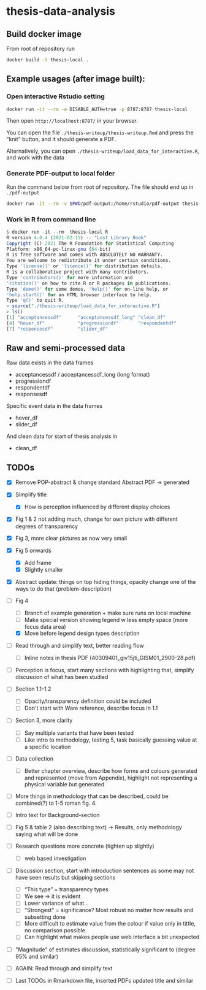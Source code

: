 # thesis-data-analysis

## Build docker image

From root of repository run

```bash
docker build -t thesis-local .
```

## Example usages (after image built):

### Open interactive Rstudio setting

```bash
docker run -it --rm -e DISABLE_AUTH=true -p 8787:8787 thesis-local
```

Then open `http://localhost:8787/` in your browser.

You can open the file `./thesis-writeup/thesis-writeup.Rmd` and press the "knit" button, and it should generate a PDF.

Alternatively, you can open `./thesis-writeup/load_data_for_interactive.R`, and work with the data

### Generate PDF-output to local folder

Run the command below from root of repository. The file should end up in `./pdf-output`

```bash
docker run -it --rm -v $PWD/pdf-output:/home/rstudio/pdf-output thesis-local Rscript -e "rmarkdown::render('./thesis-writeup/thesis-writeup.Rmd', output_file = 'tillman_thesis.pdf', output_dir = './pdf-output')"
```

### Work in R from command line

```r
$ docker run -it --rm  thesis-local R
R version 4.0.4 (2021-02-15) -- "Lost Library Book"
Copyright (C) 2021 The R Foundation for Statistical Computing
Platform: x86_64-pc-linux-gnu (64-bit)
R is free software and comes with ABSOLUTELY NO WARRANTY.
You are welcome to redistribute it under certain conditions.
Type 'license()' or 'licence()' for distribution details.
R is a collaborative project with many contributors.
Type 'contributors()' for more information and
'citation()' on how to cite R or R packages in publications.
Type 'demo()' for some demos, 'help()' for on-line help, or
'help.start()' for an HTML browser interface to help.
Type 'q()' to quit R.
> source("./thesis-writeup/load_data_for_interactive.R")
> ls()
[1] "acceptancessdf"      "acceptancessdf_long" "clean_df"
[4] "hover_df"            "progressiondf"       "respondentdf"
[7] "responsesdf"         "slider_df"
```

## Raw and semi-processed data

Raw data exists in the data frames

- acceptancessdf / acceptancessdf_long (long format)    
- progressiondf  
- respondentdf 
- responsesdf

Specific event data in the data frames
- hover_df
- slider_df

And clean data for start of thesis analysis in
- clean_df

## TODOs
- [x] Remove POP-abstract & change standard Abstract PDF -> generated
- [x] Simplify title
    - [x] How is perception influenced by different display choices
- [x] Fig 1 & 2 not adding much, change for own picture with different degrees of transparency
- [x] Fig 3, more clear pictures as now very small
- [x] Fig 5 onwards
    - [x] Add frame
    - [x] Slightly smaller
- [x] Abstract update: things on top hiding things, opacity change one of the ways to do that (problem-description)


- [ ] Fig 4
    - [ ] Branch of example generation + make sure runs on local machine
    - [ ] Make special version showing legend w less empty space (more focus data area)
    - [x] Move before legend design types description

- [ ] Read through and simplify text, better reading flow
    - [ ] Inline notes in thesis PDF (40309401_giv15jti_GISM01_2900-28.pdf)
- [ ] Perception is focus, start many sections with highlighting that, simplify discussion of what has been studied
- [ ] Section 1.1-1.2
    - [ ] Opacity/transparency definition could be included 
    - [ ] Don't start with Ware reference, describe focus in 1.1
- [ ] Section 3, more clarity
    - [ ] Say multiple variants that have been tested
    - [ ] Like intro to methodology, testing 5, task basically guessing value at a specific location
- [ ] Data collection
    - [ ] Better chapter overview, describe how forms and colours generated and represented (move from Appendix), highlight not representing a physical variable but generated
- [ ] More things in methodology that can be described, could be combined(?) to 1-5 roman fig. 4.
- [ ] Intro text for Background-section 
- [ ] Fig 5 & table 2 (also describing text) -> Results, only methodology saying what will be done 
- [ ] Research questions more concrete (tighten up slightly)
    - [ ] web based investigation
- [ ] Discussion section, start with introduction sentences as some may not have seen results but skipping sections
    - [ ] “This type” = transparency types
    - [ ] We see => it is evident
    - [ ] Lower variance of what…
    - [ ] "Strongest" = significance? Most robust no matter how results and subsetting done
    - [ ] More difficult to estimate value from the colour if value only in tittle, no comparison possible.
    - [ ] Can highlight what makes people use web interface a bit unexpected
- [ ] "Magnitude" of estimates discussion, statistically significant to (degree 95% and similar)
- [ ] AGAIN: Read through and simplify text



<!-- PRE FINAL SUBMIT -->
- [ ] Last TODOs in Rmarkdown file, inserted PDFs updated title and similar